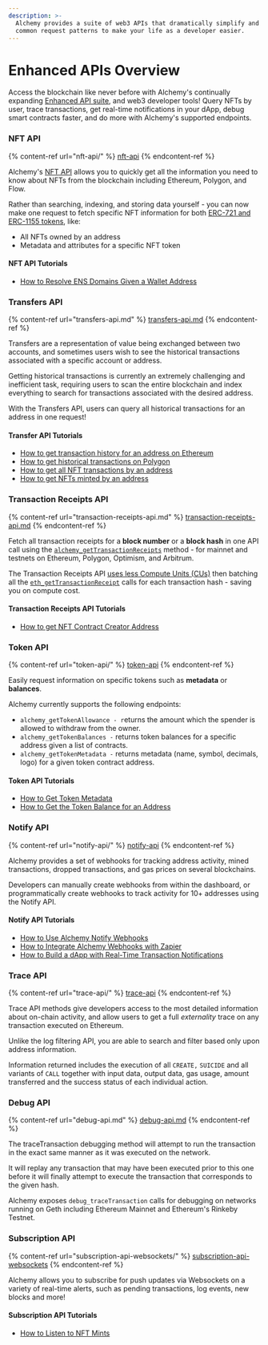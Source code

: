 ```yaml
---
description: >-
  Alchemy provides a suite of web3 APIs that dramatically simplify and optimize
  common request patterns to make your life as a developer easier.
---
```


# Enhanced APIs Overview

Access the blockchain like never before with Alchemy's continually expanding [Enhanced API suite](https://www.alchemy.com/enhanced-apis), and web3 developer tools! Query NFTs by user, trace transactions, get real-time notifications in your dApp, debug smart contracts faster, and do more with Alchemy's supported endpoints.&#x20;

### NFT API

{% content-ref url="nft-api/" %}
[nft-api](nft-api/)
{% endcontent-ref %}

Alchemy's [NFT API](https://www.alchemy.com/nft-api) allows you to quickly get all the information you need to know about NFTs from the blockchain including Ethereum, Polygon, and Flow.&#x20;

Rather than searching, indexing, and storing data yourself - you can now make one request to fetch specific NFT information for both [ERC-721 and ERC-1155 tokens](https://www.alchemy.com/blog/comparing-erc-721-to-erc-1155), like:

* All NFTs owned by an address&#x20;
* Metadata and attributes for a specific NFT token

#### NFT API Tutorials

* [How to Resolve ENS Domains Given a Wallet Address](https://docs.alchemy.com/alchemy/enhanced-apis/nft-api/how-to-get-ens)

### Transfers API&#x20;

{% content-ref url="transfers-api.md" %}
[transfers-api.md](transfers-api.md)
{% endcontent-ref %}

Transfers are a representation of value being exchanged between two accounts, and sometimes users wish to see the historical transactions associated with a specific account or address.&#x20;

Getting historical transactions is currently an extremely challenging and inefficient task, requiring users to scan the entire blockchain and index everything to search for transactions associated with the desired address.&#x20;

With the Transfers API, users can query all historical transactions for an address in one request!

#### Transfer API Tutorials

* [How to get transaction history for an address on Ethereum](transfers-api/how-to-get-address-transaction-history-on-ethereum.md)
* [How to get historical transactions on Polygon](https://alchemy.com/blog/how-to-get-historical-transactions-on-polygon)
* [How to get all NFT transactions by an address](transfers-api/how-to-get-all-nft-transactions-by-an-address.md)
* [How to get NFTs minted by an address](transfers-api/how-to-get-nfts-minted-by-an-address.md)

### Transaction Receipts API

{% content-ref url="transaction-receipts-api.md" %}
[transaction-receipts-api.md](transaction-receipts-api.md)
{% endcontent-ref %}

Fetch all transaction receipts for a **block number** or a **block hash** in one API call using the [`alchemy_getTransactionReceipts`](https://docs.alchemy.com/alchemy/enhanced-apis/transaction-receipts-api#alchemy\_gettransactionreceipts) method - for mainnet and testnets on Ethereum, Polygon, Optimism, and Arbitrum.

The Transaction Receipts API [uses less Compute Units (CUs)](https://docs.alchemy.com/alchemy/documentation/compute-units#raw-method-costs) then batching all the [`eth_getTransactionReceipt`](https://docs.alchemy.com/alchemy/apis/ethereum/eth\_gettransactionreceipt) calls for each transaction hash - saving you on compute cost.

#### Transaction Receipts API Tutorials

* [How to get NFT Contract Creator Address](transaction-receipts-api/how-to-get-nft-contract-creator-address.md)

### Token API

{% content-ref url="token-api/" %}
[token-api](token-api/)
{% endcontent-ref %}

Easily request information on specific tokens such as **metadata** or **balances**.&#x20;

Alchemy currently supports the following endpoints:&#x20;

* `alchemy_getTokenAllowance - r`eturns the amount which the spender is allowed to withdraw from the owner.
* `alchemy_getTokenBalances -` returns token balances for a specific address given a list of contracts.
* `alchemy_getTokenMetadata -` returns metadata (name, symbol, decimals, logo) for a given token contract address.

#### Token API Tutorials

* [How to Get Token Metadata](https://docs.alchemy.com/alchemy/enhanced-apis/token-api/how-to-get-token-metadata)
* [How to Get the Token Balance for an Address](https://docs.alchemy.com/alchemy/enhanced-apis/token-api/how-to-get-token-balance-for-an-address)

### Notify API

{% content-ref url="notify-api/" %}
[notify-api](notify-api/)
{% endcontent-ref %}

Alchemy provides a set of webhooks for tracking address activity, mined transactions, dropped transactions, and gas prices on several blockchains.&#x20;

Developers can manually create webhooks from within the dashboard, or programmatically create webhooks to track activity for 10+ addresses using the Notify API.

#### Notify API Tutorials

* [How to Use Alchemy Notify Webhooks](https://docs.alchemy.com/alchemy/enhanced-apis/notify-api/using-notify)
* [How to Integrate Alchemy Webhooks with Zapier](https://docs.alchemy.com/alchemy/enhanced-apis/notify-api/integrate-alchemy-zapier)
* [How to Build a dApp with Real-Time Transaction Notifications](https://docs.alchemy.com/alchemy/enhanced-apis/notify-api/building-a-dapp-with-real-time-transaction-notifications)

### Trace API

{% content-ref url="trace-api/" %}
[trace-api](trace-api/)
{% endcontent-ref %}

Trace API methods give developers access to the most detailed information about on-chain activity, and allow users to get a full _externality_ trace on any transaction executed on Ethereum.&#x20;

Unlike the log filtering API, you are able to search and filter based only upon address information.&#x20;

Information returned includes the execution of all `CREATE,` `SUICIDE` and all variants of `CALL` together with input data, output data, gas usage, amount transferred and the success status of each individual action.

### Debug API

{% content-ref url="debug-api.md" %}
[debug-api.md](debug-api.md)
{% endcontent-ref %}

The traceTransaction debugging method will attempt to run the transaction in the exact same manner as it was executed on the network.&#x20;

It will replay any transaction that may have been executed prior to this one before it will finally attempt to execute the transaction that corresponds to the given hash.

Alchemy exposes `debug_traceTransaction` calls for debugging on networks running on Geth including Ethereum Mainnet and Ethereum's Rinkeby Testnet.

### Subscription API

{% content-ref url="subscription-api-websockets/" %}
[subscription-api-websockets](subscription-api-websockets/)
{% endcontent-ref %}

Alchemy allows you to subscribe for push updates via Websockets on a variety of real-time alerts, such as pending transactions, log events, new blocks and more!

#### Subscription API Tutorials

* [How to Listen to NFT Mints](https://docs.alchemy.com/alchemy/enhanced-apis/subscription-api-websockets/how-to-listen-to-nft-mints)
